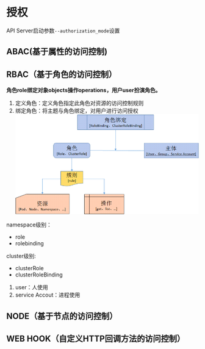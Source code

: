 # 授权

API Server启动参数`--authorization_mode`设置

ABAC(基于属性的访问控制)
---------------------

RBAC（基于角色的访问控制）
--------------
**角色role绑定对象objects操作operations，用户user扮演角色。**<br>
1. 定义角色：定义角色指定此角色对资源的访问控制规则
2. 绑定角色：将主题与角色绑定，对用户进行访问授权
![](../images/RBAC.png)

namespace级别：<br>
* role<br>
* rolebinding<br>

cluster级别: <br>
* clusterRole<br>
* clusterRoleBinding<br>

1. user：人使用
2. service Accout：进程使用

NODE（基于节点的访问控制）
--------------

WEB HOOK（自定义HTTP回调方法的访问控制）
---------------------
